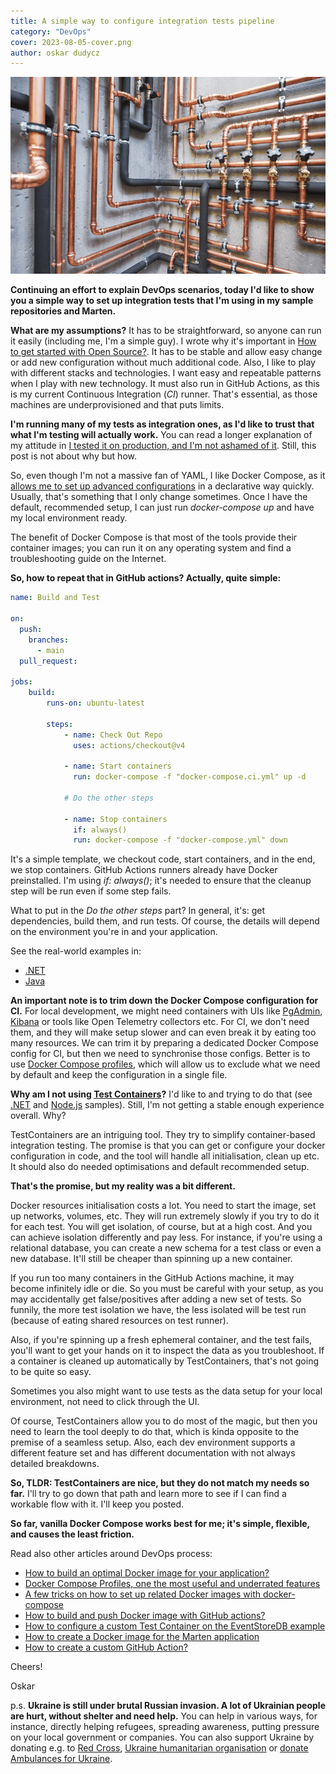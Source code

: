```yaml
---
title: A simple way to configure integration tests pipeline
category: "DevOps"
cover: 2023-08-05-cover.png
author: oskar dudycz
---
```


![cover](2023-08-05-cover.png)

**Continuing an effort to explain DevOps scenarios, today I'd like to show you a simple way to set up integration tests that I'm using in my sample repositories and Marten.**

**What are my assumptions?** It has to be straightforward, so anyone can run it easily (including me, I'm a simple guy). I wrote why it's important in [How to get started with Open Source?](/en/how_to_start_with_open_source/). It has to be stable and allow easy change or add new configuration without much additional code. Also, I like to play with different stacks and technologies. I want easy and repeatable patterns when I play with new technology. It must also run in GitHub Actions, as this is my current Continuous Integration (_CI_) runner. That's essential, as those machines are underprovisioned and that puts limits.

**I'm running many of my tests as integration ones, as I'd like to trust that what I'm testing will actually work.** You can read a longer explanation of my attitude in [I tested it on production, and I'm not ashamed of it](/en/i_tested_on_production/). Still, this post is not about why but how.

So, even though I'm not a massive fan of YAML, I like Docker Compose, as it [allows me to set up advanced configurations](/en/tricks_on_how_to_set_up_related_docker_images/) in a declarative way quickly. Usually, that's something that I only change sometimes. Once I have the default, recommended setup, I can just run _docker-compose up_ and have my local environment ready. 

The benefit of Docker Compose is that most of the tools provide their container images; you can run it on any operating system and find a troubleshooting guide on the Internet.

**So, how to repeat that in GitHub actions? Actually, quite simple:**

```yml
name: Build and Test

on:
  push:
    branches:
      - main
  pull_request:

jobs:
    build:
        runs-on: ubuntu-latest

        steps:
            - name: Check Out Repo
              uses: actions/checkout@v4

            - name: Start containers
              run: docker-compose -f "docker-compose.ci.yml" up -d

            # Do the other steps

            - name: Stop containers
              if: always()
              run: docker-compose -f "docker-compose.yml" down
```

It's a simple template, we checkout code, start containers, and in the end, we stop containers. GitHub Actions runners already have Docker preinstalled. I'm using _if: always()_; it's needed to ensure that the cleanup step will be run even if some step fails.

What to put in the _Do the other steps_ part? In general, it's: get dependencies, build them, and run tests. Of course, the details will depend on the environment you're in and your application. 

See the real-world examples in:
- [.NET](https://github.com/oskardudycz/EventSourcing.NetCore/blob/main/.github/workflows/build.dotnet.yml#L20)
- [Java](https://github.com/oskardudycz/EventSourcing.JVM/blob/main/.github/workflows/samples_event-sourcing-esdb-simple.yml#L35)

**An important note is to trim down the Docker Compose configuration for CI.** For local development, we might need containers with UIs like [PgAdmin](https://www.pgadmin.org/), [Kibana](https://www.elastic.co/kibana) or tools like Open Telemetry collectors etc. For CI, we don't need them, and they will make setup slower and can even break it by eating too many resources. We can trim it by preparing a dedicated Docker Compose config for CI, but then we need to synchronise those configs. Better is to use [Docker Compose profiles](https://docs.docker.com/compose/profiles/), which will allow us to exclude what we need by default and keep the configuration in a single file.

**Why am I not using [Test Containers](https://testcontainers.com/)?** I'd like to and trying to do that (see [.NET](https://github.com/oskardudycz/EventSourcing.NetCore/pull/221) and [Node.js](https://github.com/oskardudycz/EventSourcing.NodeJS/blob/main/samples/hotelManagement/src/core/testing/eventStoreDB/eventStoreDBContainer.ts) samples). Still, I'm not getting a stable enough experience overall. Why?

TestContainers are an intriguing tool. They try to simplify container-based integration testing. The promise is that you can get or configure your docker configuration in code, and the tool will handle all initialisation, clean up etc. It should also do needed optimisations and default recommended setup. 

**That's the promise, but my reality was a bit different.**

Docker resources initialisation costs a lot. You need to start the image, set up networks, volumes, etc. They will run extremely slowly if you try to do it for each test. You will get isolation, of course, but at a high cost. And you can achieve isolation differently and pay less. For instance, if you're using a relational database, you can create a new schema for a test class or even a new database. It'll still be cheaper than spinning up a new container.

If you run too many containers in the GitHub Actions machine, it may become infinitely idle or die. So you must be careful with your setup, as you may accidentally get false/positives after adding a new set of tests. So funnily, the more test isolation we have, the less isolated will be test run (because of eating shared resources on test runner).

Also, if you're spinning up a fresh ephemeral container, and the test fails, you'll want to get your hands on it to inspect the data as you troubleshoot. If a container is cleaned up automatically by TestContainers, that's not going to be quite so easy. 

Sometimes you also might want to use tests as the data setup for your local environment, not need to click through the UI.

Of course, TestContainers allow you to do most of the magic, but then you need to learn the tool deeply to do that, which is kinda opposite to the premise of a seamless setup. Also, each dev environment supports a different feature set and has different documentation with not always detailed breakdowns.

**So, TLDR: TestContainers are nice, but they do not match my needs so far.** I'll try to go down that path and learn more to see if I can find a workable flow with it. I'll keep you posted.

**So far, vanilla Docker Compose works best for me; it's simple, flexible, and causes the least friction.**

Read also other articles around DevOps process:
- [How to build an optimal Docker image for your application?](/en/how_to_buid_an_optimal_docker_image_for_your_application/)
- [Docker Compose Profiles, one the most useful and underrated features](/en/docker_compose_profiles/)
- [A few tricks on how to set up related Docker images with docker-compose](/en/tricks_on_how_to_set_up_related_docker_images/)
- [How to build and push Docker image with GitHub actions?](/en/how_to_buid_and_push_docker_image_with_github_actions/)
- [How to configure a custom Test Container on the EventStoreDB example](/en/custom_test_container_on_esdb_example/)
- [How to create a Docker image for the Marten application](/en/marten_and_docker)
- [How to create a custom GitHub Action?](/en/how_to_create_a_custom_github_action/)

Cheers!

Oskar

p.s. **Ukraine is still under brutal Russian invasion. A lot of Ukrainian people are hurt, without shelter and need help.** You can help in various ways, for instance, directly helping refugees, spreading awareness, putting pressure on your local government or companies. You can also support Ukraine by donating e.g. to [Red Cross](https://www.icrc.org/pl/donate/ukraine), [Ukraine humanitarian organisation](https://savelife.in.ua/pl/donate/) or [donate Ambulances for Ukraine](https://www.gofundme.com/f/help-to-save-the-lives-of-civilians-in-a-war-zone).
